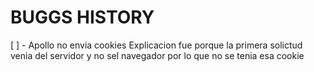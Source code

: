 

# BUGGS HISTORY

[ ] - Apollo no envia cookies
Explicacion fue porque la primera solictud venia del servidor y no sel navegador por lo que no se tenia esa cookie

